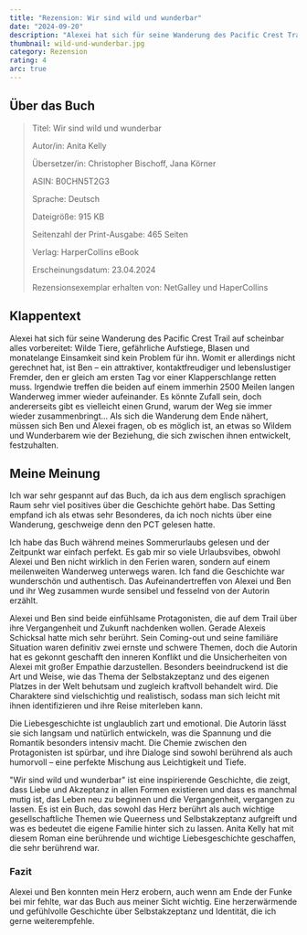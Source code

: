 ```yaml
---
title: "Rezension: Wir sind wild und wunderbar"
date: "2024-09-20"
description: "Alexei hat sich für seine Wanderung des Pacific Crest Trail auf scheinbar alles vorbereitet: Wilde Tiere, gefährliche Aufstiege, Blasen und monatelange Einsamkeit sind kein Problem für ihn. Womit er allerdings nicht gerechnet hat, ist Ben – ein attraktiver, kontaktfreudiger und lebenslustiger Fremder, den er gleich am ersten Tag vor einer Klapperschlange retten muss. Irgendwie treffen die beiden auf einem immerhin 2500 Meilen langen Wanderweg immer wieder aufeinander..."
thumbnail: wild-und-wunderbar.jpg
category: Rezension
rating: 4
arc: true
---
```


## Über das Buch

> Titel: Wir sind wild und wunderbar
>
> Autor/in: Anita Kelly
>
> Übersetzer/in: Christopher Bischoff, Jana Körner 
>
> ASIN: B0CHN5T2G3
>
> Sprache: Deutsch
>
> Dateigröße: 915 KB
>
> Seitenzahl der Print-Ausgabe: 465 Seiten
>
> Verlag: HarperCollins eBook
>
> Erscheinungsdatum: 23.04.2024
>
> Rezensionsexemplar erhalten von: NetGalley und HaperCollins

## Klappentext

Alexei hat sich für seine Wanderung des Pacific Crest Trail auf scheinbar alles vorbereitet: Wilde Tiere, gefährliche Aufstiege, Blasen und monatelange Einsamkeit sind kein Problem für ihn. Womit er allerdings nicht gerechnet hat, ist Ben – ein attraktiver, kontaktfreudiger und lebenslustiger Fremder, den er gleich am ersten Tag vor einer Klapperschlange retten muss. Irgendwie treffen die beiden auf einem immerhin 2500 Meilen langen Wanderweg immer wieder aufeinander. Es könnte Zufall sein, doch andererseits gibt es vielleicht einen Grund, warum der Weg sie immer wieder zusammenbringt... Als sich die Wanderung dem Ende nähert, müssen sich Ben und Alexei fragen, ob es möglich ist, an etwas so Wildem und Wunderbarem wie der Beziehung, die sich zwischen ihnen entwickelt, festzuhalten.

## Meine Meinung

Ich war sehr gespannt auf das Buch, da ich aus dem englisch sprachigen Raum sehr viel positives über die Geschichte gehört habe. Das Setting empfand ich als etwas sehr Besonderes, da ich noch nichts über eine Wanderung, geschweige denn den PCT gelesen hatte.

Ich habe das Buch während meines Sommerurlaubs gelesen und der Zeitpunkt war einfach perfekt. Es gab mir so viele Urlaubsvibes, obwohl Alexei und Ben nicht wirklich in den Ferien waren, sondern auf einem meilenweiten Wanderweg unterwegs waren. Ich fand die Geschichte war wunderschön und authentisch. Das Aufeinandertreffen von Alexei und Ben und ihr Weg zusammen wurde sensibel und fesselnd von der Autorin erzählt.

Alexei und Ben sind beide einfühlsame Protagonisten, die auf dem Trail über ihre Vergangenheit und Zukunft nachdenken wollen. Gerade Alexeis Schicksal hatte mich sehr berührt. Sein Coming-out und seine familiäre Situation waren definitiv zwei ernste und schwere Themen, doch die Autorin hat es gekonnt geschafft den inneren Konflikt und die Unsicherheiten von Alexei mit großer Empathie darzustellen. Besonders beeindruckend ist die Art und Weise, wie das Thema der Selbstakzeptanz und des eigenen Platzes in der Welt behutsam und zugleich kraftvoll behandelt wird. Die Charaktere sind vielschichtig und realistisch, sodass man sich leicht mit ihnen identifizieren und ihre Reise miterleben kann.

Die Liebesgeschichte ist unglaublich zart und emotional. Die Autorin lässt sie sich langsam und natürlich entwickeln, was die Spannung und die Romantik besonders intensiv macht. Die Chemie zwischen den Protagonisten ist spürbar, und ihre Dialoge sind sowohl berührend als auch humorvoll – eine perfekte Mischung aus Leichtigkeit und Tiefe.

"Wir sind wild und wunderbar" ist eine inspirierende Geschichte, die zeigt, dass Liebe und Akzeptanz in allen Formen existieren und dass es manchmal mutig ist, das Leben neu zu beginnen und die Vergangenheit, vergangen zu lassen. Es ist ein Buch, das sowohl das Herz berührt als auch wichtige gesellschaftliche Themen wie Queerness und Selbstakzeptanz aufgreift und was es bedeutet die eigene Familie hinter sich zu lassen. Anita Kelly hat mit diesem Roman eine berührende und wichtige Liebesgeschichte geschaffen, die sehr berührend war.

### Fazit

Alexei und Ben konnten mein Herz erobern, auch wenn am Ende der Funke bei mir fehlte, war das Buch aus meiner Sicht wichtig. Eine herzerwärmende und gefühlvolle Geschichte über Selbstakzeptanz und Identität, die ich gerne weiterempfehle.
